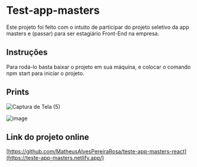 # Test-app-masters

Este projeto foi feito com o intuito de participar do projeto seletivo da app masters e (passar) para ser estagiário Front-End na empresa.

## Instruções

Para rodá-lo basta baixar o projeto em sua máquina, e colocar o comando npm start para iniciar o projeto.

## Prints

![Captura de Tela (5)](https://github.com/MatheusAlvesPereiraRosa/teste-app-masters-react/assets/88355395/baba3f58-0200-4048-b90c-9db02d835f8d)

![image](https://github.com/MatheusAlvesPereiraRosa/teste-app-masters-react/assets/88355395/bbaf7650-ae7e-4488-b4d4-fac738a2db6a)

## Link do projeto online

[https://github.com/MatheusAlvesPereiraRosa/teste-app-masters-react](https://teste-app-masters.netlify.app/)

